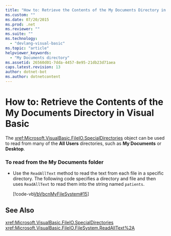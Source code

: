 ```yaml
---
title: "How to: Retrieve the Contents of the My Documents Directory in Visual Basic"
ms.custom: ""
ms.date: 07/20/2015
ms.prod: .net
ms.reviewer: ""
ms.suite: ""
ms.technology: 
  - "devlang-visual-basic"
ms.topic: "article"
helpviewer_keywords: 
  - "My Documents directory"
ms.assetid: 26560d01-7dda-4457-8e95-21db23d71aea
caps.latest.revision: 13
author: dotnet-bot
ms.author: dotnetcontent
---
```

# How to: Retrieve the Contents of the My Documents Directory in Visual Basic
The <xref:Microsoft.VisualBasic.FileIO.SpecialDirectories> object can be used to read from many of the **All Users** directories, such as **My Documents** or **Desktop**.  
  
### To read from the My Documents folder  
  
- Use the `ReadAllText` method to read the text from each file in a specific directory. The following code specifies a directory and file and then uses `ReadAllText` to read them into the string named `patients`.  
  
   [!code-vb[VbVbcnMyFileSystem#15](../../../../visual-basic/developing-apps/programming/drives-directories-files/codesnippet/VisualBasic/how-to-retrieve-the-contents-of-the-my-documents-directory_1.vb)]  
  
## See Also  
 <xref:Microsoft.VisualBasic.FileIO.SpecialDirectories>  
 <xref:Microsoft.VisualBasic.FileIO.FileSystem.ReadAllText%2A>

